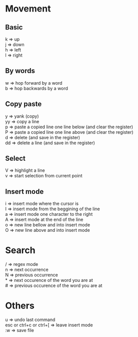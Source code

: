 # Movement

## Basic
k => up  
j => down  
h => left  
l => right  

## By words
w => hop forward by a word  
b => hop backwards by a word  

## Copy paste
y => yank (copy)  
yy => copy a line  
p => paste a copied line one line below (and clear the register)  
P => paste a copied line one line above (and clear the register)  
d => delete (and save in the register)  
dd => delete a line (and save in the register)  

## Select
V => highlight a line  
v => start selection from current point  

## Insert mode
i => insert mode where the cursor is  
I => insert mode from the beggining of the line  
a => insert mode one character to the right  
A => insert mode at the end of the line  
o => new line bellow and into insert mode  
O => new line above and into insert mode  

# Search 
/ => regex mode  
n => next occurrence  
N => previous occurrence  
\* => next occurence of the word you are at  
\# => previous occurence of the word you are at  

# Others
u => undo last command  
esc or ctrl+c or ctrl+[ => leave insert mode  
:w => save file  

